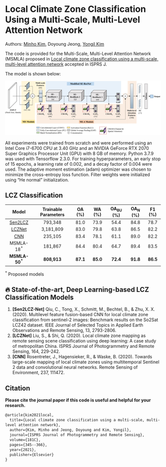 # Local Climate Zone Classification Using a Multi-Scale, Multi-Level Attention Network
Authors: [Minho Kim](minho.me), Doyoung Jeong, [Yongil Kim](https://www.researchgate.net/profile/Yongil-Kim-2)


The code is provided for the Multi-Scale, Multi-Level Attention Network (MSMLA) proposed in [Local climate zone classification using a multi-scale, multi-level attention network](https://www.sciencedirect.com/science/article/abs/pii/S0924271621002537) accepted in ISPRS J. 

The model is shown below:

![alt text](./images/msmla.jpg)

All experiments were trained from scratch and were performed using an Intel Core i7-6700 CPU at 3.40 GHz and an NVIDIA GeForce RTX 2070 Super Graphics Processor Unit (GPU) with 8 GB of memory. Python 3.7.9 was used with Tensorflow 2.3.0. For training hyperparameters, an early stop of 15 epochs, a learning rate of 0.002, and a decay factor of 0.004 were used. The adaptive moment estimation (adam) optimizer was chosen to minimize the cross-entropy loss function. Filter weights were initialized using “He normal” initialization.

LCZ Classification
---------------------

| Model | Trainable Parameters | OA (%) | WA (%) | OA<sub>BU</sub> (%) | OA<sub>N</sub> (%) | F1 (%) |
|      :---:       |      :---:       |      :---:       |      :---:       |      :---:       |      :---:       |      :---:       |
| [Sen2LCZ](https://ieeexplore.ieee.org/abstract/document/9103196) | 793,348	| 81.0 | 73.9 | 54.4 | 84.8 | 78.7 |
| [LCZNet](https://doi.org/10.1016/j.isprsjprs.2020.04.008) | 3,181,809 | 83.0 | 79.8	| 63.8 | 86.5 | 82.2 | 
| [CNN](https://doi.org/10.1016/j.rse.2019.111472) |   235,105 | 83.4 | 78.1 | 61.1 | 89.0 | 82.2 |
| MSMLA-18<sup>*</sup> | 181,867 | 84.4 | 80.4 | 64.7 | 89.4 | 83.5 |
| <b>MSMLA-50<sup>*</sup></b> | <b>808,913</b> | <b>87.1</b> | <b>85.0</b> | <b>72.4</b> | <b>91.8</b> | <b>86.5</b> |

<sup>*</sup> Proposed models

**:fire: State-of-the-art, Deep Learning-based LCZ Classification Models**
---------------------
1. **[Sen2LCZ-Net]** 
Qiu, C., Tong, X., Schmitt, M., Bechtel, B., & Zhu, X. X. (2020). Multilevel feature fusion-based CNN for local climate zone classification from sentinel-2 images: Benchmark results on the So2Sat LCZ42 dataset. IEEE Journal of Selected Topics in Applied Earth Observations and Remote Sensing, 13, 2793-2806.
2. **[LCZNet]** 
Liu, S., & Shi, Q. (2020). Local climate zone mapping as remote sensing scene classification using deep learning: A case study of metropolitan China. ISPRS Journal of Photogrammetry and Remote Sensing, 164, 229-242. 
3. **[CNN]** 
Rosentreter, J., Hagensieker, R., & Waske, B. (2020). Towards large-scale mapping of local climate zones using multitemporal Sentinel 2 data and convolutional neural networks. Remote Sensing of Environment, 237, 111472.

Citation
---------------------
**Please cite the journal paper if this code is useful and helpful for your research.**

    @article{kim2021local,
      title={Local climate zone classification using a multi-scale, multi-level attention network},
      author={Kim, Minho and Jeong, Doyoung and Kim, Yongil},
      journal={ISPRS Journal of Photogrammetry and Remote Sensing},
      volume={181C},
      pages={345--366},
      year={2021},
      publisher={Elsevier}
    }
